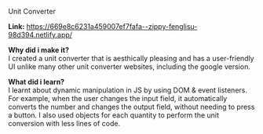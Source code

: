 Unit Converter

**Link:** https://669e8c6231a459007ef7fafa--zippy-fenglisu-98d394.netlify.app/

**Why did i make it?** <br>
I created a unit converter that is aesthically pleasing and has a user-friendly UI unlike many other unit converter websites, including the google version.

**What did i learn?** <br>
I learnt about dynamic manipulation in JS by using DOM & event listeners. For example, when the user changes the input field, it automatically converts the number and changes the output field, without needing to press a button. I also used objects for each quantity to perform the unit conversion with less lines of code.
